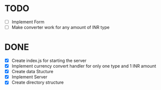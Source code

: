 # TODO
   - [ ] Implement Form 
   - [ ] Make converter work for any amount of INR type

# DONE
   - [X] Create index.js for starting the server
   - [X] Implement currency convert handler for only one type and 1 INR amount
   - [X] Create data Stucture
   - [X] Implement Server
   - [X] Create directory structure 
